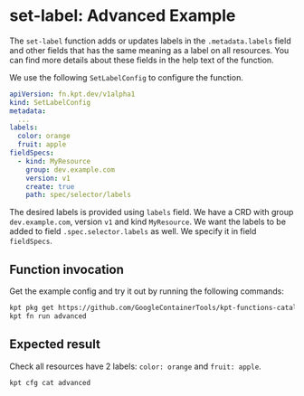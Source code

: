 # set-label: Advanced Example

The `set-label` function adds or updates labels in the `.metadata.labels` field
and other fields that has the same meaning as a label on all resources. You can
find more details about these fields in the help text of the function.

We use the following `SetLabelConfig` to configure the function.

```yaml
apiVersion: fn.kpt.dev/v1alpha1
kind: SetLabelConfig
metadata:
  ...
labels:
  color: orange
  fruit: apple
fieldSpecs:
  - kind: MyResource
    group: dev.example.com
    version: v1
    create: true
    path: spec/selector/labels
```

The desired labels is provided using `labels` field. We have a CRD with group
`dev.example.com`, version `v1` and kind `MyResource`. We want the labels to be
added to field `.spec.selector.labels` as well. We specify it in field
`fieldSpecs`.

## Function invocation

Get the example config and try it out by running the following commands:

```sh
kpt pkg get https://github.com/GoogleContainerTools/kpt-functions-catalog.git/examples/set-label/advanced@set-label/v0.1 .
kpt fn run advanced
```

## Expected result

Check all resources have 2 labels: `color: orange` and `fruit: apple`.

```sh
kpt cfg cat advanced
```
